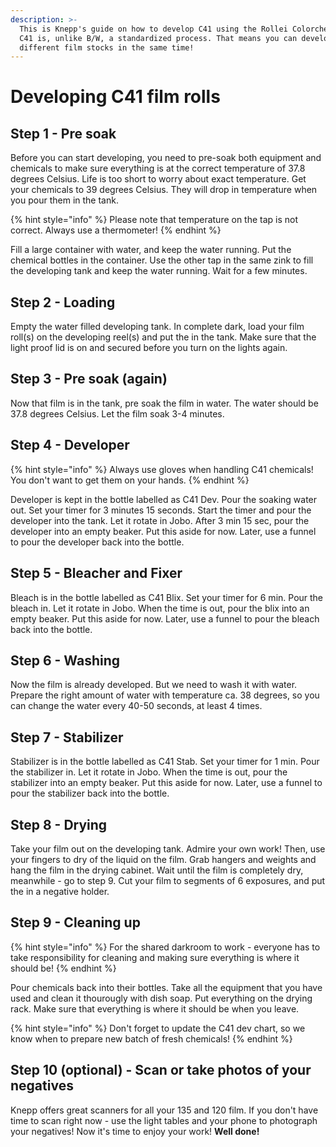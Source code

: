```yaml
---
description: >-
  This is Knepp's guide on how to develop C41 using the Rollei Colorchem C41-chemistry.
  C41 is, unlike B/W, a standardized process. That means you can develop
  different film stocks in the same time!
---
```


# Developing C41 film rolls

## Step 1 - Pre soak

Before you can start developing, you need to pre-soak both equipment and chemicals to make sure everything is at the correct temperature of 37.8 degrees Celsius. Life is too short to worry about exact temperature. Get your chemicals to 39 degrees Celsius. They will drop in temperature when you pour them in the tank.

{% hint style="info" %}
Please note that temperature on the tap is not correct. Always use a thermometer!
{% endhint %}

Fill a large container with water, and keep the water running. Put the chemical bottles in the container. Use the other tap in the same zink to fill the developing tank and keep the water running. Wait for a few minutes.

## Step 2 - Loading

Empty the water filled developing tank. In complete dark, load your film roll\(s\) on the developing reel\(s\) and put the in the tank. Make sure that the light proof lid is on and secured before you turn on the lights again.

## Step 3 - Pre soak \(again\)

Now that film is in the tank, pre soak the film in water. The water should be 37.8 degrees Celsius. Let the film soak 3-4 minutes.

## Step 4 - Developer

{% hint style="info" %}
Always use gloves when handling C41 chemicals! You don't want to get them on your hands.
{% endhint %}

Developer is kept in the bottle labelled as C41 Dev. Pour the soaking water out. Set your timer for 3 minutes 15 seconds. Start the timer and pour the developer into the tank. Let it rotate in Jobo. After 3 min 15 sec, pour the developer into an empty beaker. Put this aside for now. Later, use a funnel to pour the developer back into the bottle.

## Step 5 - Bleacher and Fixer

Bleach is in the bottle labelled as C41 Blix. Set your timer for 6 min. Pour the bleach in. Let it rotate in Jobo. When the time is out, pour the blix into an empty beaker. Put this aside for now. Later, use a funnel to pour the bleach back into the bottle.

## Step 6 - Washing

Now the film is already developed. But we need to wash it with water. Prepare the right amount of water with temperature ca. 38 degrees, so you can change the water every 40-50 seconds, at least 4 times. 

## Step 7 - Stabilizer

Stabilizer is in the bottle labelled as C41 Stab. Set your timer for 1 min. Pour the stabilizer in. Let it rotate in Jobo. When the time is out, pour the stabilizer into an empty beaker. Put this aside for now. Later, use a funnel to pour the stabilizer back into the bottle.

## Step 8 - Drying

Take your film out on the developing tank. Admire your own work! Then, use your fingers to dry of the liquid on the film. Grab hangers and weights and hang the film in the drying cabinet. Wait until the film is completely dry, meanwhile - go to step 9. Cut your film to segments of 6 exposures, and put the in a negative holder.

## Step 9 - Cleaning up

{% hint style="info" %}
For the shared darkroom to work - everyone has to take responsibility for cleaning and making sure everything is where it should be!
{% endhint %}

Pour chemicals back into their bottles. Take all the equipment that you have used and clean it thourougly with dish soap. Put everything on the drying rack. Make sure that everything is where it should be when you leave.

{% hint style="info" %}
Don't forget to update the C41 dev chart, so we know when to prepare new batch of fresh chemicals! 
{% endhint %}

## Step 10 \(optional\) - Scan or take photos of your negatives 

Knepp offers great scanners for all your 135 and 120 film. If you don't have time to scan right now - use the light tables and your phone to photograph your negatives! Now it's time to enjoy your work! **Well done!**

